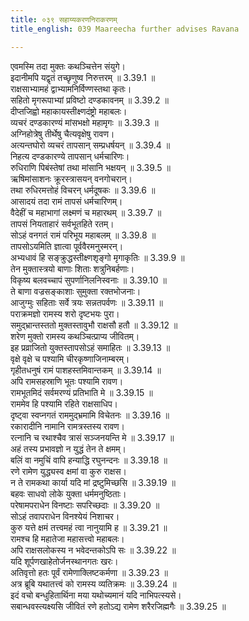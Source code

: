 ```yaml
---
title: ०३९ सहाय्यकरणनिराकरणम्
title_english: 039 Maareecha further advises Ravana

---
```

<div class="audioEmbed"  caption="श्रीराम-हरिसीताराममूर्ति-घनपाठिभ्यां वचनम्" src="https://archive.org/download/Ramayana-recitation-Sriram-harisItArAmamUrti-Ghanapaati-v2/Kanda_3/Kanda_3_ARK-039-Sahayya_Karana_Nirakaranam.mp3"></div>

एवमस्मि तदा मुक्तः कथञ्चित्तेन संयुगे।  
इदानीमपि यद्वृतं तच्छृणुष्व निरुत्तरम् ॥ 3.39.1 ॥   
राक्षसाभ्यामहं द्वाभ्यामनिर्विण्णस्तथा कृतः।  
सहितो मृगरूपाभ्यां प्रविष्टो दण्डकावनम् ॥ 3.39.2 ॥   
दीप्तजिह्वो महाकायस्तीक्ष्णदंष्ट्रो महाबलः।  
व्यचरं दण्डकारण्यं मांसभक्षो महामृगः ॥ 3.39.3 ॥   
अग्निहोत्रेषु तीर्थेषु चैत्यवृक्षेषु रावण।  
अत्यन्तघोरो व्यचरं तापसान् सम्प्रधर्षयन् ॥ 3.39.4 ॥   
निहत्य दण्डकारण्ये तापसान् धर्मचारिणः।  
रुधिराणि पिबंस्तेषां तथा मांसानि भक्षयन् ॥ 3.39.5 ॥   
ऋषिमांसाशनः क्रूरस्त्रासयन् वनगोचरान्।  
तथा रुधिरमत्तोहं विचरन् धर्मदूषकः ॥ 3.39.6 ॥   
आसादयं तदा रामं तापसं धर्मचारिणम्।  
वैदेहीं च महाभागां लक्ष्मणं च महारथम् ॥ 3.39.7 ॥   
तापसं नियताहारं सर्वभूतहिते रतम्।  
सोऽहं वनगतं रामं परिभूय महाबलम् ॥ 3.39.8 ॥   
तापसोऽयमिति ज्ञात्वा पूर्ववैरमनुस्मरन्।  
अभ्यधावं हि सङ्क्रुद्धस्तीक्ष्णशृङ्गो मृगाकृतिः ॥ 3.39.9 ॥   
तेन मुक्तास्त्रयो बाणाः शिताः शत्रुनिबर्हणाः।  
विकृष्य बलवच्चापं सुपर्णानिलनिस्वनाः ॥ 3.39.10 ॥   
ते बाणा वज्रसङ्काशाः सुमुक्ता रक्तभोजनाः।  
आजुग्मुः सहिताः सर्वे त्रयः सन्नतपर्वणः ॥ 3.39.11 ॥   
पराक्रमज्ञो रामस्य शरो दृष्टभयः पुरा।  
समुद्भ्रान्तस्ततो मुक्तस्तावुभौ राक्षसौ हतौ ॥ 3.39.12 ॥   
शरेण मुक्तो रामस्य कथञ्चित्प्राप्य जीवितम्।  
इह प्रव्राजितो युक्तस्तापसोऽहं समाहितः ॥ 3.39.13 ॥   
वृक्षे वृक्षे च पश्यामि चीरकृष्णाजिनाम्बरम्।  
गृहीतधनुषं रामं पाशहस्तमिवान्तकम् ॥ 3.39.14 ॥   
अपि रामसहस्राणि भूतः पश्यामि रावण।  
रामभूतमिदं सर्वमरण्यं प्रतिभाति मे ॥ 3.39.15 ॥   
राममेव हि पश्यामि रहिते राक्षसाधिप।  
दृष्ट्वा स्वप्नगतं राममुद्भ्रमामि विचेतनः ॥ 3.39.16 ॥   
रकारादीनि नामानि रामत्रस्तस्य रावण।  
रत्नानि च रथाश्चैव त्रासं सञ्जनयन्ति मे ॥ 3.39.17 ॥   
अहं तस्य प्रभावज्ञो न युद्धं तेन ते क्षमम्।  
बलिं वा नमुचिं वापि हन्याद्धि रघुनन्दनः ॥ 3.39.18 ॥   
रणे रामेण युद्ध्यस्व क्षमां वा कुरु राक्षस।  
न ते रामकथा कार्या यदि मां द्रष्टुमिच्छसि ॥ 3.39.19 ॥   
बहवः साधवो लोके युक्ता धर्ममनुष्ठिताः।  
परेषामपराधेन विनष्टाः सपरिच्छदाः ॥ 3.39.20 ॥   
सोऽहं तवापराधेन विनश्येयं निशाचर।  
कुरु यत्ते क्षमं तत्त्वमहं त्वा नानुयामि ह ॥ 3.39.21 ॥   
रामश्च हि महातेजा महासत्त्वो महाबलः।  
अपि राक्षसलोकस्य न भवेदन्तकोऽपि सः ॥ 3.39.22 ॥   
यदि शूर्पणखाहेतोर्जनस्थानगतः खरः।  
अतिवृत्तो हतः पूर्वं रामेणाक्लिष्टकर्मणा ॥ 3.39.23 ॥   
अत्र ब्रूबि यथातत्त्वं को रामस्य व्यतिक्रमः ॥ 3.39.24 ॥   
इदं वचो बन्धुहितार्थिना मया यथोच्यमानं यदि नाभिपत्स्यसे।  
सबान्धवस्त्यक्ष्यसि जीवितं रणे हतोऽद्य रामेण शरैरजिह्मगैः ॥ 3.39.25 ॥   